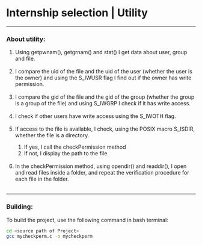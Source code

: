 # Internship selection | Utility

<hr>
<h3>About utility:</h3>
<ol>
<li>Using getpwnam(), getgrnam() and stat() I get data about user, group and file.</li>
<br>
<li>I compare the uid of the file and the uid of the user (whether the user is the owner) and using the S_IWUSR flag I find out if the owner has write permission.</li>
<br>
<li>I compare the gid of the file and the gid of the group (whether the group is a group of the file) and using S_IWGRP I check if it has write access.</li>
<br>
<li>I check if other users have write access using the S_IWOTH flag.</li>
<br>
<li>If access to the file is available, I check, using the POSIX macro S_ISDIR, whether the file is a directory.</li>
<ol> <li>If yes, I call the checkPermission method</li>
     <li>If not, I display the path to the file.</li> </ol>
<br>
<li>In the checkPermission method, using opendir() and readdir(), I open and read files inside a folder,
and repeat the verification procedure for each file in the folder.</li>
<br>
</ol>


<hr>

<h3>Building:</h3>

To build the project, use the following command in bash terminal:

```bash
cd <source path of Project>
gcc mycheckperm.c -o mycheckperm
```

